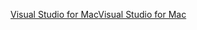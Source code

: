 [<span data-ttu-id="b4516-101">Visual Studio for Mac</span><span class="sxs-lookup"><span data-stu-id="b4516-101">Visual Studio for Mac</span></span>](https://www.microsoft.com/net/download/macos)
